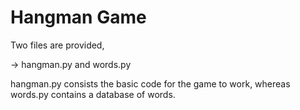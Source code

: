 # Hangman Game

Two files are provided, 

-> hangman.py and words.py

hangman.py consists the basic code for the game to work, whereas words.py contains a database of words.
